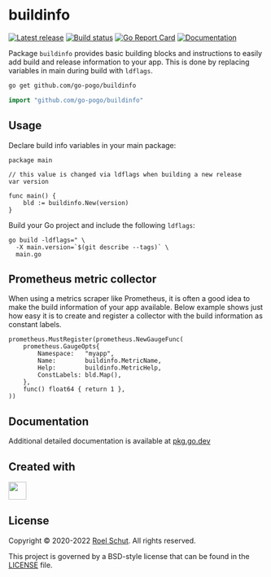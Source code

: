 buildinfo
=========

[![Latest release][latest-release-img]][latest-release-url]
[![Build status][build-status-img]][build-status-url]
[![Go Report Card][report-img]][report-url]
[![Documentation][doc-img]][doc-url]

[latest-release-img]: https://img.shields.io/github/release/go-pogo/buildinfo.svg?label=latest
[latest-release-url]: https://github.com/go-pogo/buildinfo/releases
[build-status-img]: https://github.com/go-pogo/buildinfo/workflows/Test/badge.svg
[build-status-url]: https://github.com/go-pogo/buildinfo/actions?query=workflow%3Test
[report-img]: https://goreportcard.com/badge/github.com/go-pogo/buildinfo
[report-url]: https://goreportcard.com/report/github.com/go-pogo/buildinfo
[doc-img]: https://godoc.org/github.com/go-pogo/buildinfo?status.svg
[doc-url]: https://pkg.go.dev/github.com/go-pogo/buildinfo

Package `buildinfo` provides basic building blocks and instructions to easily add
build and release information to your app. This is done by replacing variables
in main during build with `ldflags`.

```sh
go get github.com/go-pogo/buildinfo
```
```go
import "github.com/go-pogo/buildinfo"
```

## Usage

Declare build info variables in your main package:
```
package main

// this value is changed via ldflags when building a new release
var version

func main() {
    bld := buildinfo.New(version)
}
```
Build your Go project and include the following `ldflags`:
```
go build -ldflags=" \
  -X main.version=`$(git describe --tags)` \
  main.go
```

## Prometheus metric collector

When using a metrics scraper like Prometheus, it is often a good idea to make
the build information of your app available. Below example shows just how easy
it is to create and register a collector with the build information as
constant labels.
```
prometheus.MustRegister(prometheus.NewGaugeFunc(
    prometheus.GaugeOpts{
        Namespace:   "myapp",
        Name:        buildinfo.MetricName,
        Help:        buildinfo.MetricHelp,
        ConstLabels: bld.Map(),
    },
    func() float64 { return 1 },
))
```

## Documentation
Additional detailed documentation is available at [pkg.go.dev][doc-url]

## Created with
<a href="https://www.jetbrains.com/?from=go-pogo" target="_blank"><img src="https://resources.jetbrains.com/storage/products/company/brand/logos/GoLand_icon.png" width="35" /></a>

## License
Copyright © 2020-2022 [Roel Schut](https://roelschut.nl). All rights reserved.

This project is governed by a BSD-style license that can be found in the [LICENSE](LICENSE) file.
